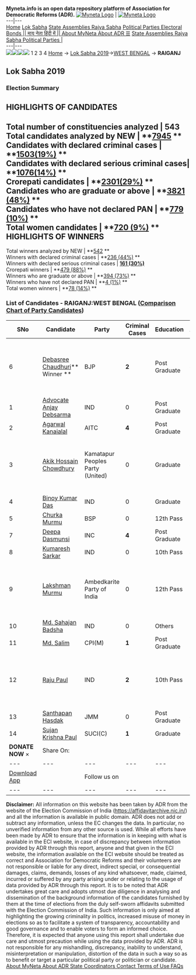 **Myneta.info is an open data repository platform of Association for Democratic Reforms (ADR).**
[![Myneta Logo](https://www.myneta.info/lib/img/myneta-logo.png)](https://www.myneta.info/) | [![Myneta Logo](https://www.myneta.info/lib/img/adr-logo.png)](https://adrindia.org)  
---|---  
[Home](https://www.myneta.info/) [Lok Sabha](https://www.myneta.info/#ls "Lok Sabha") [ State Assemblies ](https://www.myneta.info/#sa "State Assemblies") [Rajya Sabha](https://www.myneta.info/#rs "Rajya Sabha") [Political Parties ](https://www.myneta.info/party "Political Parties") [ Electoral Bonds ](https://www.myneta.info/electoral_bonds "Electoral Bonds") [ || माय नेता हिंदी में || ](https://translate.google.co.in/translate?prev=hp&hl=en&js=y&u=www.myneta.info&sl=en&tl=hi&history_state0=) [ About MyNeta ](https://adrindia.org/content/about-myneta) [ About ADR ](https://adrindia.org/about-adr/who-we-are) [☰](javascript:void\(0\))
[ State Assemblies ](https://www.myneta.info/#sa "State Assemblies") [ Rajya Sabha ](https://www.myneta.info/#rs "Rajya Sabha") [ Political Parties ](https://www.myneta.info/party "Political Parties")
|   
---|---  
![](https://www.myneta.info/lib/img/banner/banner-1.png)![](https://www.myneta.info/lib/img/banner/banner-2.png)![](https://www.myneta.info/lib/img/banner/banner-3.png)![](https://www.myneta.info/lib/img/banner/banner-4.png)
1  2  3  4 
[Home](https://www.myneta.info/) → [Lok Sabha 2019](https://www.myneta.info/LokSabha2019/)→[WEST BENGAL](https://www.myneta.info/LokSabha2019/index.php?action=show_constituencies&state_id=58) → **RAIGANJ**
### 
## Lok Sabha 2019
###  Election Summary 
HIGHLIGHTS OF CANDIDATES  
---  
Total number of constituencies analyzed |  543   
Total candidates analyzed by NEW | **[7945](https://www.myneta.info/LokSabha2019/index.php?action=summary&subAction=candidates_analyzed&sort=candidate#summary) **  
Candidates with declared criminal cases | **[1503(19%)](https://www.myneta.info/LokSabha2019/index.php?action=summary&subAction=crime&sort=candidate#summary) **  
Candidates with declared serious criminal cases| **[1076(14%)](https://www.myneta.info/LokSabha2019/index.php?action=summary&subAction=serious_crime&sort=candidate#summary) **  
Crorepati candidates | **[2301(29%)](https://www.myneta.info/LokSabha2019/index.php?action=summary&subAction=crorepati&sort=candidate#summary) **  
Candidates who are graduate or above | **[3821 (48%)](https://www.myneta.info/LokSabha2019/index.php?action=summary&subAction=education&sort=candidate#summary) **  
Candidates who have not declared PAN | **[779 (10%)](https://www.myneta.info/LokSabha2019/index.php?action=summary&subAction=without_pan&sort=candidate#summary) **  
Total women candidates | **[720 (9%)](https://www.myneta.info/LokSabha2019/index.php?action=summary&subAction=women_candidate&sort=candidate#summary) **  
HIGHLIGHTS OF WINNERS  
---  
Total winners analyzed by NEW | **[542](https://www.myneta.info/LokSabha2019/index.php?action=summary&subAction=winner_analyzed&sort=candidate#summary) **  
Winners with declared criminal cases | **[236 (44%)](https://www.myneta.info/LokSabha2019/index.php?action=summary&subAction=winner_crime&sort=candidate#summary) **  
Winners with declared serious criminal cases | **[161 (30%)](https://www.myneta.info/LokSabha2019/index.php?action=summary&subAction=winner_serious_crime&sort=candidate#summary)**  
Crorepati winners | **[479 (88%)](https://www.myneta.info/LokSabha2019/index.php?action=summary&subAction=winner_crorepati&sort=candidate#summary) **  
Winners who are graduate or above | **[394 (73%)](https://www.myneta.info/LokSabha2019/index.php?action=summary&subAction=winner_education&sort=candidate#summary) **  
Winners who have not declared PAN | **[4 (1%)](https://www.myneta.info/LokSabha2019/index.php?action=summary&subAction=winner_without_pan&sort=candidate#summary) **  
Total women winners | **[78 (14%)](https://www.myneta.info/LokSabha2019/index.php?action=summary&subAction=winner_women&sort=candidate#summary) **  
### List of Candidates - RAIGANJ:WEST BENGAL ([Comparison Chart of Party Candidates](https://www.myneta.info/LokSabha2019/comparisonchart.php?constituency_id=963))
SNo | Candidate| Party| Criminal Cases| Education| Age| Total Assets| Liabilities  
---|---|---|---|---|---|---|---  
6  | [Debasree Chaudhuri](https://www.myneta.info/LokSabha2019/candidate.php?candidate_id=7230)** Winner ** | BJP | **2** | Post Graduate| 48 | ![](https://myneta.info/image_v2.php?myneta_folder=LokSabha2019&candidate_id=7230&col=ta) | ![](https://myneta.info/image_v2.php?myneta_folder=LokSabha2019&candidate_id=7230&col=lia)  
1  | [Advocate Anjay Debsarma](https://www.myneta.info/LokSabha2019/candidate.php?candidate_id=7235) | IND | 0 | Post Graduate| 38 | Rs 7,06,000 ~ 7 Lacs+ | Rs 0 ~   
2  | [Agarwal Kanaialal](https://www.myneta.info/LokSabha2019/candidate.php?candidate_id=7228) | AITC | **4** | Post Graduate| 64 | Rs 2,06,95,117 ~ 2 Crore+ | Rs 0 ~   
3  | [Akik Hossain Chowdhury](https://www.myneta.info/LokSabha2019/candidate.php?candidate_id=7232) | Kamatapur Peoples Party (United) | 0 | Graduate| 48 | ![](https://myneta.info/image_v2.php?myneta_folder=LokSabha2019&candidate_id=7232&col=ta) | ![](https://myneta.info/image_v2.php?myneta_folder=LokSabha2019&candidate_id=7232&col=lia)  
4  | [Binoy Kumar Das](https://www.myneta.info/LokSabha2019/candidate.php?candidate_id=7237) | IND | 0 | Graduate| 72 | Rs 18,87,88,000 ~ 18 Crore+ | Rs 0 ~   
5  | [Churka Murmu](https://www.myneta.info/LokSabha2019/candidate.php?candidate_id=10549) | BSP | 0 | 12th Pass| 63 | Rs 1,73,07,942 ~ 1 Crore+ | Rs 0 ~   
7  | [Deepa Dasmunsi](https://www.myneta.info/LokSabha2019/candidate.php?candidate_id=7229) | INC | **4** | Post Graduate| 58 | Rs 1,56,15,375 ~ 1 Crore+ | Rs 0 ~   
8  | [Kumaresh Sarkar](https://www.myneta.info/LokSabha2019/candidate.php?candidate_id=7236) | IND | 0 | 10th Pass| 44 | Rs 4,18,000 ~ 4 Lacs+ | Rs 0 ~   
9  | [Lakshman Murmu](https://www.myneta.info/LokSabha2019/candidate.php?candidate_id=7233) | Ambedkarite Party of India | 0 | 12th Pass| 30 | ![](https://myneta.info/image_v2.php?myneta_folder=LokSabha2019&candidate_id=7233&col=ta) | ![](https://myneta.info/image_v2.php?myneta_folder=LokSabha2019&candidate_id=7233&col=lia)  
10  | [Md. Sahajan Badsha](https://www.myneta.info/LokSabha2019/candidate.php?candidate_id=7238) | IND | 0 | Others| 34 | Rs 57,678 ~ 57 Thou+ | Rs 0 ~   
11  | [Md. Salim](https://www.myneta.info/LokSabha2019/candidate.php?candidate_id=7231) | CPI(M) | **1** | Post Graduate| 61 | Rs 96,90,051 ~ 96 Lacs+ | Rs 6,19,755 ~ 6 Lacs+  
12  | [Raju Paul](https://www.myneta.info/LokSabha2019/candidate.php?candidate_id=5110) | IND | **2** | 10th Pass| 30 | ![](https://myneta.info/image_v2.php?myneta_folder=LokSabha2019&candidate_id=5110&col=ta) | ![](https://myneta.info/image_v2.php?myneta_folder=LokSabha2019&candidate_id=5110&col=lia)  
13  | [Santhapan Hasdak](https://www.myneta.info/LokSabha2019/candidate.php?candidate_id=7234) | JMM | 0 | Post Graduate| 43 | Rs 5,56,386 ~ 5 Lacs+ | Rs 0 ~   
14  | [Sujan Krishna Paul](https://www.myneta.info/LokSabha2019/candidate.php?candidate_id=5121) | SUCI(C) | **1** | Graduate| 40 | Rs 6,29,956 ~ 6 Lacs+ | Rs 1,94,320 ~ 1 Lacs+  
|  **DONATE NOW** × |  Share On:  | [](https://api.whatsapp.com/send?text=https%3A%2F%2Fmyneta.info%2Fpunjab2022%2Findex.php%3Faction%3Dshow_constituencies%26state_id%3D19) | [](https://www.facebook.com/sharer/sharer.php?u=https%3A%2F%2Fmyneta.info%2Fpunjab2022%2Findex.php%3Faction%3Dshow_constituencies%26state_id%3D19) | [](https://twitter.com/share?url=https%3A%2F%2Fmyneta.info%2Fpunjab2022%2Findex.php%3Faction%3Dshow_constituencies%26state_id%3D19)  
---|---|---|---|---  
| [ Download App ](https://play.google.com/store/apps/details?id=com.webrosoft.myneta1&pcampaignid=pcampaignidMKT-Other-global-all-co-prtnr-py-PartBadge-Mar2515-1) | [](https://play.google.com/store/apps/details?id=com.webrosoft.myneta1&pcampaignid=pcampaignidMKT-Other-global-all-co-prtnr-py-PartBadge-Mar2515-1) |  Follow us on  | [](https://www.facebook.com/adrindia.org/) | [](https://twitter.com/adrspeaks) | [](https://groups.google.com/g/national-election-watch?hl=en&pli=1) | [](https://www.instagram.com/adrspeaks/) | [](https://www.youtube.com/user/adrspeaks) | [](https://sharechat.com/profile/adrspeaks)  
---|---|---|---|---|---|---|---|---  
**Disclaimer:** All information on this website has been taken by ADR from the website of the Election Commission of India (https://affidavitarchive.nic.in/) and all the information is available in public domain. ADR does not add or subtract any information, unless the EC changes the data. In particular, no unverified information from any other source is used. While all efforts have been made by ADR to ensure that the information is in keeping with what is available in the ECI website, in case of discrepancy between information provided by ADR through this report, anyone and that given in the ECI website, the information available on the ECI website should be treated as correct and Association for Democratic Reforms and their volunteers are not responsible or liable for any direct, indirect special, or consequential damages, claims, demands, losses of any kind whatsoever, made, claimed, incurred or suffered by any party arising under or relating to the usage of data provided by ADR through this report. It is to be noted that ADR undertakes great care and adopts utmost due diligence in analysing and dissemination of the background information of the candidates furnished by them at the time of elections from the duly self-sworn affidavits submitted with the Election Commission of India. Such information is only aimed at highlighting the growing criminality in politics, increased misuse of money in elections so as to facilitate a system of transparency, accountability and good governance and to enable voters to form an informed choice. Therefore, it is expected that anyone using this report shall undertake due care and utmost precaution while using the data provided by ADR. ADR is not responsible for any mishandling, discrepancy, inability to understand, misinterpretation or manipulation, distortion of the data in such a way so as to benefit or target a particular political party or politician or candidate. 
[ About MyNeta ](https://adrindia.org/content/about-myneta) [ About ADR ](https://adrindia.org/about-adr/who-we-are) [ State Coordinators ](https://adrindia.org/about-adr/state-coordinators) [ Contact ](https://adrindia.org/contact-us) [ Terms of Use ](https://adrindia.org/content/adr-terms-use) [ FAQs ](https://adrindia.org/content/faqs)
